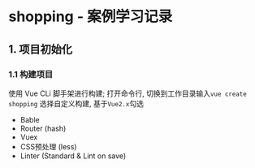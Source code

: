 # shopping - 案例学习记录

## 1. 项目初始化

### 1.1 构建项目

使用 Vue CLi 脚手架进行构建; 打开命令行, 切换到工作目录输入`vue create shopping` 选择自定义构建, 基于`Vue2.x`勾选

- Bable
- Router (hash)
- Vuex
- CSS预处理 (less)
- Linter (Standard & Lint on save)

